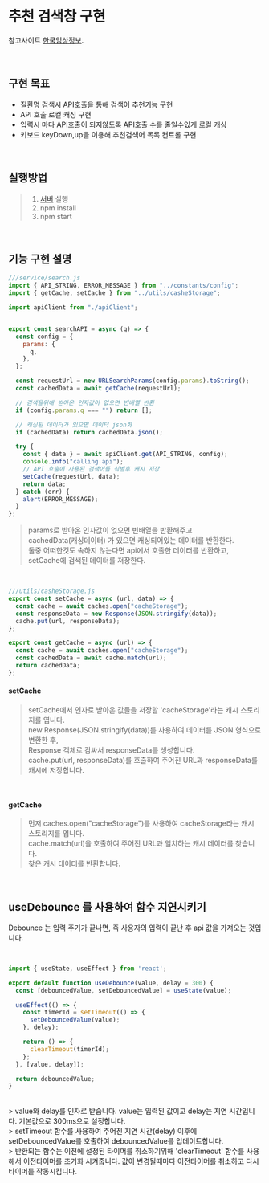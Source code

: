 # 추천 검색창 구현

참고사이트 [한국임상정보](https://clinicaltrialskorea.com/).

</br>

## 구현 목표

 - 질환명 검색시 API호출을 통해 검색어 추천기능 구현
 - API 호출 로컬 캐싱 구현
 - 입력시 마다 API호출이 되지않도록 API호출 수를 줄일수있게 로컬 캐싱
 - 키보드 keyDown,up을 이용해 추천검색어 목록 컨트롤 구현

</br>

## 실행방법

> 1. [서버](https://github.com/walking-sunset/assignment-api) 실행
> 2. npm install
> 3. npm start

</br>

## 기능 구현 설명

```jsx
///service/search.js
import { API_STRING, ERROR_MESSAGE } from "../constants/config";
import { getCache, setCache } from "../utils/casheStorage";

import apiClient from "./apiClient";


export const searchAPI = async (q) => {
  const config = {
    params: {
      q,
    },
  };

  const requestUrl = new URLSearchParams(config.params).toString();
  const cachedData = await getCache(requestUrl);

  // 검색을위해 받아온 인자값이 없으면 빈배열 반환
  if (config.params.q === "") return [];

  // 캐싱된 데이터가 있으면 데이터 json화
  if (cachedData) return cachedData.json();

  try {
    const { data } = await apiClient.get(API_STRING, config);
    console.info("calling api");
    // API 호출에 사용된 검색어를 식별후 캐시 저장
    setCache(requestUrl, data);
    return data;
  } catch (err) {
    alert(ERROR_MESSAGE);
  }
};
```

> params로 받아온 인자값이 없으면 빈배열을 반환해주고 <br/>
> cachedData(캐싱데이터) 가 있으면 캐싱되어있는 데이터를 반환한다. <br/>
> 둘중 어떠한것도 속하지 않는다면 api에서 호출한 데이터를 반환하고, <br/>
> setCache에 검색된 데이터를 저장한다. <br/>

</br>

```jsx
///utils/casheStorage.js
export const setCache = async (url, data) => {
  const cache = await caches.open("cacheStorage");
  const responseData = new Response(JSON.stringify(data));
  cache.put(url, responseData);
};

export const getCache = async (url) => {
  const cache = await caches.open("cacheStorage");
  const cachedData = await cache.match(url);
  return cachedData;
};
```

#### setCache
> setCache에서 인자로 받아온 값들을 저장할 'cacheStorage'라는 캐시 스토리지를 엽니다. <br/>
> new Response(JSON.stringify(data))를 사용하여 데이터를 JSON 형식으로 변환한 후, <br/>
> Response 객체로 감싸서 responseData를 생성합니다. <br/>
> cache.put(url, responseData)를 호출하여 주어진 URL과 responseData를 캐시에 저장합니다. <br/>

</br>

#### getCache
> 먼저 caches.open("cacheStorage")를 사용하여 cacheStorage라는 캐시 스토리지를 엽니다. <br/>
> cache.match(url)을 호출하여 주어진 URL과 일치하는 캐시 데이터를 찾습니다. <br/>
> 찾은 캐시 데이터를 반환합니다. <br/>

</br>

## useDebounce 를 사용하여 함수 지연시키기
Debounce 는 입력 주기가 끝나면, 즉 사용자의 입력이 끝난 후 api 값을 가져오는 것입니다.

</br>

```jsx
import { useState, useEffect } from 'react';

export default function useDebounce(value, delay = 300) {
  const [debouncedValue, setDebouncedValue] = useState(value);

  useEffect(() => {
    const timerId = setTimeout(() => {
      setDebouncedValue(value);
    }, delay);

    return () => {
      clearTimeout(timerId);
    };
  }, [value, delay]);

  return debouncedValue;
}
```
</br>
> value와 delay를 인자로 받습니다. value는 입력된 값이고 delay는 지연 시간입니다. 기본값으로 300ms으로 설정합니다. </br>
> setTimeout 함수를 사용하여 주어진 지연 시간(delay) 이후에 setDebouncedValue를 호출하여 debouncedValue를 업데이트합니다. </br>
> 반환되는 함수는 이전에 설정된 타이머를 취소하기위해 'clearTimeout' 함수를 사용해서 이전타이머를 초기화 시켜줍니다. 값이 변경될때마다 이전타이머를 취소하고 다시 타이머를 작동시킵니다. </br>
